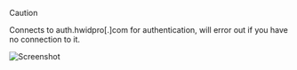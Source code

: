 > [!CAUTION]  
> Connects to auth.hwidpro[.]com for authentication, will error out if you have no connection to it.

![Screenshot](https://raw.githubusercontent.com/Cryakl/Ultimate-RAT-Collection/refs/heads/main/VenomRAT/VenomRAT%20v6.1.0/Screenshot.png)